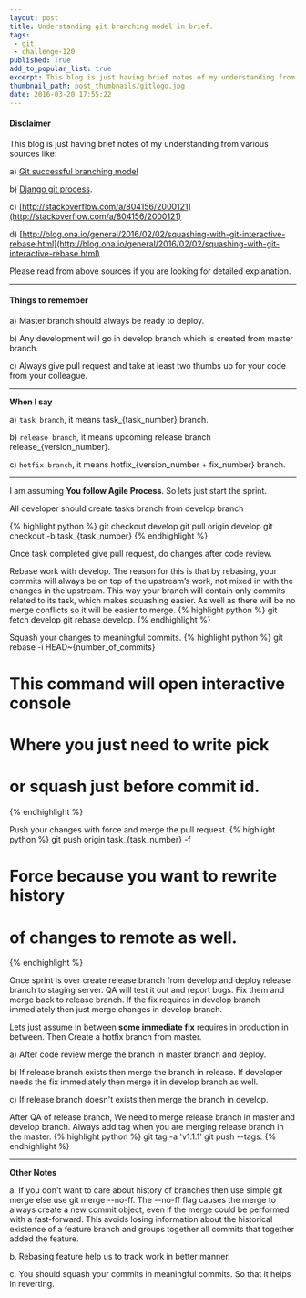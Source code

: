 ```yaml
---
layout: post
title: Understanding git branching model in brief.
tags:
 - git
 - challenge-120
published: True
add_to_popular_list: true
excerpt: This blog is just having brief notes of my understanding from various sources
thumbnail_path: post_thumbnails/gitlogo.jpg
date: 2016-03-20 17:55:22
---
```


#### Disclaimer

This blog is just having brief notes of my understanding from various sources like:

a) [Git successful branching model](http://nvie.com/posts/a-successful-git-branching-model/])

b) [Django git process](https://docs.djangoproject.com/en/1.8/internals/contributing/writing-code/working-with-git/).

c) [http://stackoverflow.com/a/804156/2000121](http://stackoverflow.com/a/804156/2000121)

d) [http://blog.ona.io/general/2016/02/02/squashing-with-git-interactive-rebase.html](http://blog.ona.io/general/2016/02/02/squashing-with-git-interactive-rebase.html)

Please read from above sources if you are looking for detailed explanation.

---

#### Things to remember

a) Master branch should always be ready to deploy.

b) Any development will go in develop branch which is created from master branch.

c) Always give pull request and take at least two thumbs up for your code from your colleague.

---

**When I say**

a) `task branch`, it means task_{task_number} branch.

b) `release branch`, it means upcoming release branch release_{version_number}.

c) `hotfix branch`, it means hotfix_{version_number + fix_number} branch.

---

I am assuming **You follow Agile Process**. So lets just start the sprint.

All developer should create tasks branch from develop branch

{% highlight python %}
git checkout develop
git pull origin develop
git checkout -b task_{task_number}
{% endhighlight %}

Once task completed give pull request, do changes after code review.

Rebase work with develop. The reason for this is that by rebasing, your commits will always be on top of the upstream’s work, not mixed in with the changes in the upstream. This way your branch will contain only commits related to its task, which makes squashing easier. As well as there will be no merge conflicts so it will be easier to merge.
{% highlight python %}
git fetch develop
git rebase develop.
{% endhighlight %}

Squash your changes to meaningful commits.
{% highlight python %}
git rebase -i HEAD~{number_of_commits} 
# This command will open interactive console
# Where you just need to write pick
# or squash just before commit id.
{% endhighlight %}

Push your changes with force and merge the pull request. 
{% highlight python %}
git push origin task_{task_number} -f
# Force because you want to rewrite history
# of changes to remote as well.
{% endhighlight %}

Once sprint is over create release branch from develop and deploy release branch to staging server. QA will test it out and report bugs. Fix them and merge back to release branch. If the fix requires in develop branch immediately then just merge changes in develop branch.

Lets just assume in between **some immediate fix** requires in production in between. Then Create a hotfix branch from master.

a) After code review merge the branch in master branch and deploy.

b) If release branch exists then merge the branch in release. If developer needs the fix immediately then merge it in develop branch as well.

c) If release branch doesn't exists then merge the branch in develop.

After QA of release branch, We need to merge release branch in master and develop branch. Always add tag when you are merging release branch in the master.
{% highlight python %}
git tag -a 'v1.1.1'
git push --tags.
{% endhighlight %}

---

**Other Notes**

a. If you don't want to care about history of branches then use simple git merge else use git merge --no-ff. The --no-ff flag causes the merge to always create a new commit object, even if the merge could be performed with a fast-forward. This avoids losing information about the historical existence of a feature branch and groups together all commits that together added the feature.

b. Rebasing feature help us to track work in better manner.

c. You should squash your commits in meaningful commits. So that it helps in reverting.
